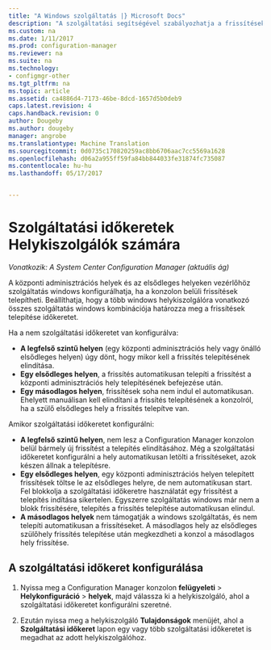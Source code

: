 ```yaml
---
title: "A Windows szolgáltatás |} Microsoft Docs"
description: "A szolgáltatási segítségével szabályozhatja a frissítések telepítésekor a System Center Configuration Manager-helyek."
ms.custom: na
ms.date: 1/11/2017
ms.prod: configuration-manager
ms.reviewer: na
ms.suite: na
ms.technology:
- configmgr-other
ms.tgt_pltfrm: na
ms.topic: article
ms.assetid: ca4886d4-7173-46be-8dcd-1657d5b0deb9
caps.latest.revision: 4
caps.handback.revision: 0
author: Dougeby
ms.author: dougeby
manager: angrobe
ms.translationtype: Machine Translation
ms.sourcegitcommit: 0d0735c170820259ac8bb6706aac7cc5569a1628
ms.openlocfilehash: d06a2a955ff59fa84bb844033fe31874fc735087
ms.contentlocale: hu-hu
ms.lasthandoff: 05/17/2017


---
```

#  <a name="service-windows-for-site-servers"></a>Szolgáltatási időkeretek Helykiszolgálók számára

*Vonatkozik: A System Center Configuration Manager (aktuális ág)*

A központi adminisztrációs helyek és az elsődleges helyeken vezérlőhöz szolgáltatás windows konfigurálhatja, ha a konzolon belüli frissítések telepítheti.  Beállíthatja, hogy a több windows helykiszolgálóra vonatkozó összes szolgáltatás windows kombinációja határozza meg a frissítések telepítése időkeretet.

Ha a nem szolgáltatási időkeretet van konfigurálva:
- **A legfelső szintű helyen** (egy központi adminisztrációs hely vagy önálló elsődleges helyen) úgy dönt, hogy mikor kell a frissítés telepítésének elindítása.
- **Egy elsődleges helyen**, a frissítés automatikusan telepíti a frissítést a központi adminisztrációs hely telepítésének befejezése után.
- **Egy másodlagos helyen**, frissítések soha nem indul el automatikusan. Ehelyett manuálisan kell elindítani a frissítés telepítésének a konzolról, ha a szülő elsődleges hely a frissítés telepítve van.

Amikor szolgáltatási időkeretet konfigurálni:
- **A legfelső szintű helyen**, nem lesz a Configuration Manager konzolon belül bármely új frissítést a telepítés elindításához. Még a szolgáltatási időkeretet konfigurálni a hely automatikusan letölti a frissítéseket, azok készen állnak a telepítésre.  
- **Egy elsődleges helyen**, egy központi adminisztrációs helyen telepített frissítések töltse le az elsődleges helyre, de nem automatikusan start. Fel blokkolja a szolgáltatási időkeretre használatát egy frissítést a telepítés indítása sikertelen. Egyszerre szolgáltatás windows már nem a blokk frissítésére, telepítés a frissítés telepítése automatikusan elindul.
- **A másodlagos helyek** nem támogatják a windows szolgáltatás, és nem telepíti automatikusan a frissítéseket. A másodlagos hely az elsődleges szülőhely frissítés telepítése után megkezdheti a konzol a másodlagos hely frissítése.

## <a name="to-configure-a-service-window"></a>A szolgáltatási időkeret konfigurálása

1.  Nyissa meg a Configuration Manager konzolon **felügyeleti** > **Helykonfiguráció** > **helyek**, majd válassza ki a helykiszolgáló, ahol a szolgáltatási időkeretet konfigurálni szeretné.  

2.  Ezután nyissa meg a helykiszolgáló **Tulajdonságok** menüjét, ahol a **Szolgáltatási időkeret** lapon egy vagy több szolgáltatási időkeretet is megadhat az adott helykiszolgálóhoz.  

